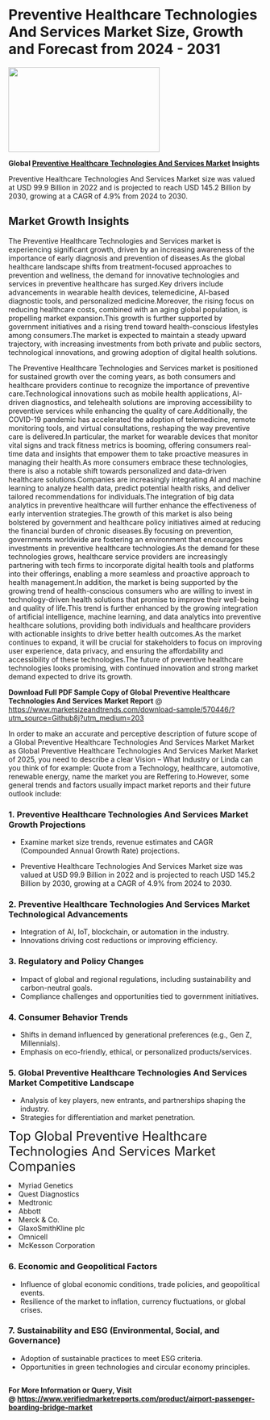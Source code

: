 <H1>Preventive Healthcare Technologies And Services Market Size, Growth and Forecast from 2024 - 2031</H1><img class="aligncenter size-medium wp-image-584254" src="https://thirdeyenews.in/wp-content/uploads/2024/09/Global-Market-Research-300x168.jpeg" alt="" width="300" height="168" /><p><strong>Global&nbsp;<a href="https://www.marketsizeandtrends.com/download-sample/570446/?utm_source=Github8j?utm_medium=203">Preventive Healthcare Technologies And Services Market</a> Insights</strong></p><p>Preventive Healthcare Technologies And Services Market size was valued at USD 99.9 Billion in 2022 and is projected to reach USD 145.2 Billion by 2030, growing at a CAGR of 4.9% from 2024 to 2030.</p><p><h2>Market Growth Insights</h2> <p>The Preventive Healthcare Technologies and Services market is experiencing significant growth, driven by an increasing awareness of the importance of early diagnosis and prevention of diseases.As the global healthcare landscape shifts from treatment-focused approaches to prevention and wellness, the demand for innovative technologies and services in preventive healthcare has surged.Key drivers include advancements in wearable health devices, telemedicine, AI-based diagnostic tools, and personalized medicine.Moreover, the rising focus on reducing healthcare costs, combined with an aging global population, is propelling market expansion.This growth is further supported by government initiatives and a rising trend toward health-conscious lifestyles among consumers.The market is expected to maintain a steady upward trajectory, with increasing investments from both private and public sectors, technological innovations, and growing adoption of digital health solutions.</p> <p>The Preventive Healthcare Technologies and Services market is positioned for sustained growth over the coming years, as both consumers and healthcare providers continue to recognize the importance of preventive care.Technological innovations such as mobile health applications, AI-driven diagnostics, and telehealth solutions are improving accessibility to preventive services while enhancing the quality of care.Additionally, the COVID-19 pandemic has accelerated the adoption of telemedicine, remote monitoring tools, and virtual consultations, reshaping the way preventive care is delivered.In particular, the market for wearable devices that monitor vital signs and track fitness metrics is booming, offering consumers real-time data and insights that empower them to take proactive measures in managing their health.As more consumers embrace these technologies, there is also a notable shift towards personalized and data-driven healthcare solutions.Companies are increasingly integrating AI and machine learning to analyze health data, predict potential health risks, and deliver tailored recommendations for individuals.The integration of big data analytics in preventive healthcare will further enhance the effectiveness of early intervention strategies.The growth of this market is also being bolstered by government and healthcare policy initiatives aimed at reducing the financial burden of chronic diseases.By focusing on prevention, governments worldwide are fostering an environment that encourages investments in preventive healthcare technologies.As the demand for these technologies grows, healthcare service providers are increasingly partnering with tech firms to incorporate digital health tools and platforms into their offerings, enabling a more seamless and proactive approach to health management.In addition, the market is being supported by the growing trend of health-conscious consumers who are willing to invest in technology-driven health solutions that promise to improve their well-being and quality of life.This trend is further enhanced by the growing integration of artificial intelligence, machine learning, and data analytics into preventive healthcare solutions, providing both individuals and healthcare providers with actionable insights to drive better health outcomes.As the market continues to expand, it will be crucial for stakeholders to focus on improving user experience, data privacy, and ensuring the affordability and accessibility of these technologies.The future of preventive healthcare technologies looks promising, with continued innovation and strong market demand expected to drive its growth.<p><span class=""><strong>Download Full PDF Sample Copy of Global Preventive Healthcare Technologies And Services Market Report</strong> @ <a href="https://www.marketsizeandtrends.com/download-sample/570446/?utm_source=Github8j?utm_medium=203" target="_blank">https://www.marketsizeandtrends.com/download-sample/570446/?utm_source=Github8j?utm_medium=203</a></span></p><p>In order to make an accurate and perceptive description of future scope of a Global&nbsp;Preventive Healthcare Technologies And Services Market Market as Global&nbsp;Preventive Healthcare Technologies And Services Market Market of 2025, you need to describe a clear Vision &ndash; What Industry or Linda can you think of for example: Quote from a Technology, healthcare, automotive, renewable energy, name the market you are Reffering to.However, some general trends and factors usually impact market reports and their future outlook include:</p><h3>1.&nbsp;<strong>Preventive Healthcare Technologies And Services Market Growth Projections</strong></h3><ul><li>Examine market size trends, revenue estimates and CAGR (Compounded Annual Growth Rate) projections.</li><li><p>Preventive Healthcare Technologies And Services Market size was valued at USD 99.9 Billion in 2022 and is projected to reach USD 145.2 Billion by 2030, growing at a CAGR of 4.9% from 2024 to 2030.</p></li></ul><h3>2.&nbsp;<strong>Preventive Healthcare Technologies And Services Market Technological Advancements</strong></h3><ul><li>Integration of AI, IoT, blockchain, or automation in the industry.</li><li>Innovations driving cost reductions or improving efficiency.</li></ul><h3>3.&nbsp;<strong>Regulatory and Policy Changes</strong></h3><ul><li>Impact of global and regional regulations, including sustainability and carbon-neutral goals.</li><li>Compliance challenges and opportunities tied to government initiatives.</li></ul><h3>4.&nbsp;<strong>Consumer Behavior Trends</strong></h3><ul><li>Shifts in demand influenced by generational preferences (e.g., Gen Z, Millennials).</li><li>Emphasis on eco-friendly, ethical, or personalized products/services.</li></ul><h3>5.&nbsp;<strong>Global Preventive Healthcare Technologies And Services Market Competitive Landscape</strong></h3><ul><li>Analysis of key players, new entrants, and partnerships shaping the industry.</li><li>Strategies for differentiation and market penetration.</li></ul><p data-pm-slice="1 1 []"><span style="color: inherit; font-family: inherit; font-size: 25px;">Top Global Preventive Healthcare Technologies And Services Market Companies</span></p><div class="" data-test-id=""><p><li>Myriad Genetics</li><li> Quest Diagnostics</li><li> Medtronic</li><li> Abbott</li><li> Merck & Co.</li><li> GlaxoSmithKline plc</li><li> Omnicell</li><li> McKesson Corporation</li></p></div><h3>6.&nbsp;<strong>Economic and Geopolitical Factors</strong></h3><ul><li>Influence of global economic conditions, trade policies, and geopolitical events.</li><li>Resilience of the market to inflation, currency fluctuations, or global crises.</li></ul><h3>7.&nbsp;<strong>Sustainability and ESG (Environmental, Social, and Governance)</strong></h3><ul><li>Adoption of sustainable practices to meet ESG criteria.</li><li>Opportunities in green technologies and circular economy principles.</li></ul><h2><strong style="font-size: 14px;">For More Information or Query, Visit @&nbsp;</strong><a style="background-color: #ffffff; font-size: 14px;" href="https://www.marketsizeandtrends.com/report/preventive-healthcare-technologies-and-services-market/" target="_blank">https://www.verifiedmarketreports.com/product/airport-passenger-boarding-bridge-market</a></h2>
